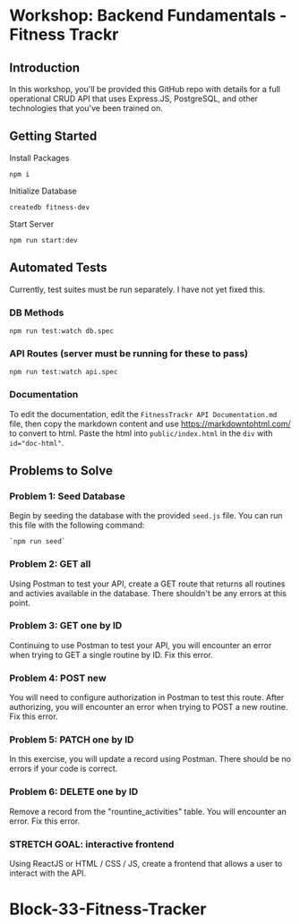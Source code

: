 # Workshop: Backend Fundamentals - Fitness Trackr

## Introduction

In this workshop, you'll be provided this GitHub repo with details for a full operational CRUD API that uses Express.JS, PostgreSQL, and other technologies that you've been trained on.

## Getting Started

Install Packages

    npm i

Initialize Database

    createdb fitness-dev

Start Server

    npm run start:dev

## Automated Tests

Currently, test suites must be run separately. I have not yet fixed this.

### DB Methods

    npm run test:watch db.spec

### API Routes (server must be running for these to pass)

    npm run test:watch api.spec

### Documentation

To edit the documentation, edit the `FitnessTrackr API Documentation.md` file, then copy the markdown content and use https://markdowntohtml.com/ to convert to html. Paste the html into `public/index.html` in the `div` with `id="doc-html"`.

## Problems to Solve

### Problem 1: Seed Database

Begin by seeding the database with the provided `seed.js` file. You can run this file with the following command:

    `npm run seed`

### Problem 2: GET all

Using Postman to test your API, create a GET route that returns all routines and activies available in the database. There shouldn't be any errors at this point.

### Problem 3: GET one by ID

Continuing to use Postman to test your API, you will encounter an error when trying to GET a single routine by ID. Fix this error.

### Problem 4: POST new

You will need to configure authorization in Postman to test this route. After authorizing, you will encounter an error when trying to POST a new routine. Fix this error.

### Problem 5: PATCH one by ID

In this exercise, you will update a record using Postman. There should be no errors if your code is correct.

### Problem 6: DELETE one by ID

Remove a record from the "rountine_activities" table. You will encounter an error. Fix this error.

### STRETCH GOAL: interactive frontend

Using ReactJS or HTML / CSS / JS, create a frontend that allows a user to interact with the API.

# Block-33-Fitness-Tracker
